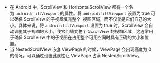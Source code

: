 - 在 Android 中，ScrollView 和 HorizontalScrollView 都有一个名为 `android:fillViewport` 的属性。将 `android:fillViewport` 设置为 true 可以确保 ScrollView 的子视图填充整个  视图区域，而不仅仅是它们自己的大小。具体来说，将 `android:fillViewport` 设置为 true 时，ScrollView 会自动调整其子视图的大小，使它们填充整个 ScrollView 的视图区域。这通常用于确保 ScrollView 中的子视图在占用整个可用空间时具有正确的大小和位置。
- 当 NestedScrollView 嵌套 ViewPage 的时候，ViewPage 会出现高度为 0 的情况，可以通过设置此属性让 ViewPage 占满 NestedScrollView。